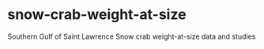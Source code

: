 # snow-crab-weight-at-size
Southern Gulf of Saint Lawrence Snow crab weight-at-size data and studies
